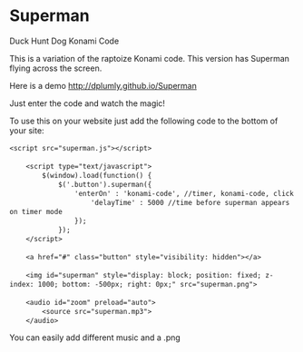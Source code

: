 Superman
========

Duck Hunt Dog Konami Code

This is a variation of the raptoize Konami code. This version has Superman flying across the screen.

Here is a demo http://dplumly.github.io/Superman

Just enter the code and watch the magic!

To use this on your website just add the following code to the bottom of your site:

<script src="jquery.js"></script>
    <script src="superman.js"></script>

        <script type="text/javascript">
            $(window).load(function() {
                $('.button').superman({
                    'enterOn' : 'konami-code', //timer, konami-code, click
                        'delayTime' : 5000 //time before superman appears on timer mode
                    });
                });
        </script>

        <a href="#" class="button" style="visibility: hidden"></a>
    
        <img id="superman" style="display: block; position: fixed; z-index: 1000; bottom: -500px; right: 0px;" src="superman.png">

        <audio id="zoom" preload="auto">
            <source src="superman.mp3">
        </audio>
You can easily add different music and a .png

